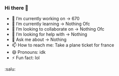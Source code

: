 ### Hi there 👋

- 🔭 I’m currently working on -> 670
- 🌱 I’m currently learning -> Nothing Ofc
- 👯 I’m looking to collaborate on -> Nothing Ofc
- 🤔 I’m looking for help with -> Nothing
- 💬 Ask me about -> Nothing
- 📫 How to reach me: Take a plane ticket for france 
- 😄 Pronouns: idk
- ⚡ Fun fact: lol

:salu:
